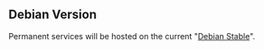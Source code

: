 ## Debian Version
Permanent services will be hosted on the current "[Debian Stable](https://wiki.debian.org/DebianStable)".
